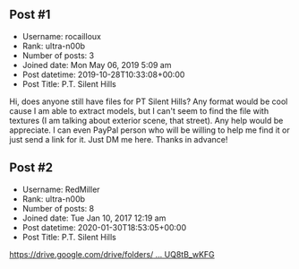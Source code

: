 ## Post #1
- Username: rocailloux
- Rank: ultra-n00b
- Number of posts: 3
- Joined date: Mon May 06, 2019 5:09 am
- Post datetime: 2019-10-28T10:33:08+00:00
- Post Title: P.T. Silent Hills

Hi, does anyone still have files for PT Silent Hills? Any format would be cool cause I am able to extract models, but I can't seem to find the file with textures (I am talking about exterior scene, that street). Any help would be appreciate. I can even PayPal person who will be willing to help me find it or just send a link for it. Just DM me here. Thanks in advance!
## Post #2
- Username: RedMiller
- Rank: ultra-n00b
- Number of posts: 8
- Joined date: Tue Jan 10, 2017 12:19 am
- Post datetime: 2020-01-30T18:53:05+00:00
- Post Title: P.T. Silent Hills

[https://drive.google.com/drive/folders/ ... UQ8tB_wKFG](https://drive.google.com/drive/folders/1ETFSfK_l-3SZQsj_2UEnhJUQ8tB_wKFG)

